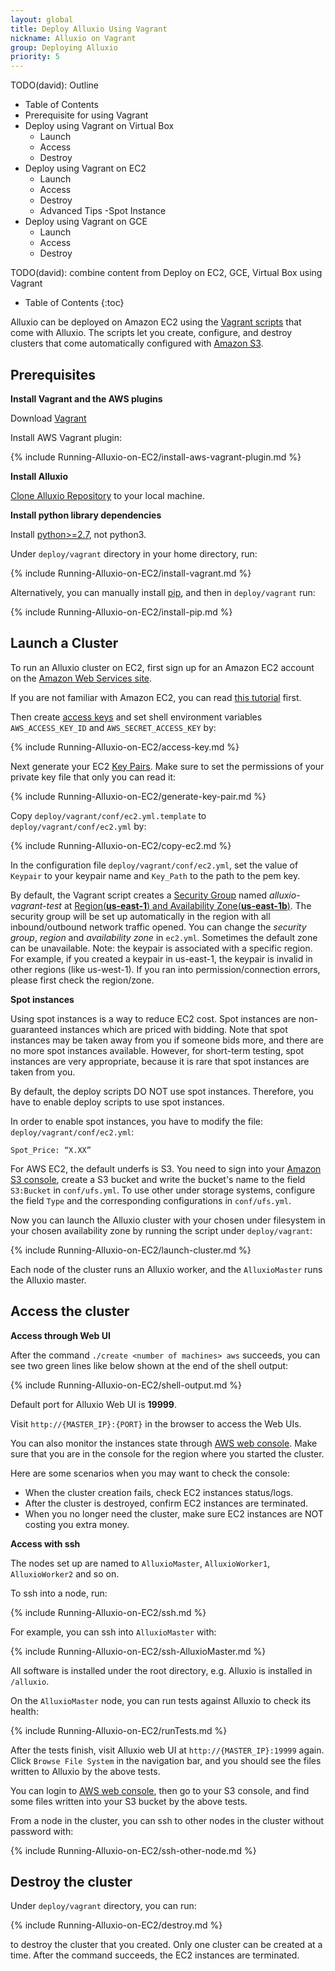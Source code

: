 ```yaml
---
layout: global
title: Deploy Alluxio Using Vagrant
nickname: Alluxio on Vagrant
group: Deploying Alluxio
priority: 5
---
```

TODO(david): Outline
  - Table of Contents 
  - Prerequisite for using Vagrant	
  - Deploy using Vagrant on Virtual Box
    - Launch
    - Access
    - Destroy 
  - Deploy using Vagrant on EC2
    - Launch
    - Access
    - Destroy
    - Advanced Tips
      -Spot Instance
  - Deploy using Vagrant on GCE
    - Launch
    - Access
    - Destroy

TODO(david): combine content from Deploy on EC2, GCE, Virtual Box using Vagrant 

* Table of Contents
{:toc}

Alluxio can be deployed on Amazon EC2 using the [Vagrant scripts](https://github.com/alluxio/alluxio/tree/master/deploy/vagrant) that come with Alluxio. The scripts let you create, configure, and destroy clusters that come automatically configured with [Amazon S3](https://s3.amazonaws.com/).

## Prerequisites

**Install Vagrant and the AWS plugins**

Download [Vagrant](https://www.vagrantup.com/downloads.html)

Install AWS Vagrant plugin:

{% include Running-Alluxio-on-EC2/install-aws-vagrant-plugin.md %}

**Install Alluxio**

[Clone Alluxio Repository](https://github.com/Alluxio/alluxio) to your local machine.

**Install python library dependencies**

Install [python>=2.7](https://www.python.org/), not python3.

Under `deploy/vagrant` directory in your home directory, run:

{% include Running-Alluxio-on-EC2/install-vagrant.md %}

Alternatively, you can manually install [pip](https://pip.pypa.io/en/latest/installing/), and then
in `deploy/vagrant` run:

{% include Running-Alluxio-on-EC2/install-pip.md %}

## Launch a Cluster

To run an Alluxio cluster on EC2, first sign up for an Amazon EC2 account
on the [Amazon Web Services site](http://aws.amazon.com/).

If you are not familiar with Amazon EC2, you can read [this tutorial](http://docs.aws.amazon.com/AWSEC2/latest/UserGuide/EC2_GetStarted.html) first.

Then create [access keys](https://aws.amazon.com/developers/access-keys/) and set shell environment
variables `AWS_ACCESS_KEY_ID` and `AWS_SECRET_ACCESS_KEY` by:

{% include Running-Alluxio-on-EC2/access-key.md %}

Next generate your EC2
[Key Pairs](http://docs.aws.amazon.com/AWSEC2/latest/UserGuide/ec2-key-pairs.html). Make sure to set
the permissions of your private key file that only you can read it:

{% include Running-Alluxio-on-EC2/generate-key-pair.md %}

Copy `deploy/vagrant/conf/ec2.yml.template` to `deploy/vagrant/conf/ec2.yml` by:

{% include Running-Alluxio-on-EC2/copy-ec2.md %}

In the configuration file `deploy/vagrant/conf/ec2.yml`, set the value of `Keypair` to your keypair
name and `Key_Path` to the path to the pem key.

By default, the Vagrant script creates a
[Security Group](http://docs.aws.amazon.com/AWSEC2/latest/UserGuide/using-network-security.html)
named *alluxio-vagrant-test* at
[Region(**us-east-1**) and Availability Zone(**us-east-1b**)](http://docs.aws.amazon.com/AWSEC2/latest/UserGuide/using-regions-availability-zones.html).
The security group will be set up automatically in the region with all inbound/outbound network
traffic opened. You can change the *security group*, *region* and *availability zone* in `ec2.yml`. Sometimes the default zone can be unavailable.
Note: the keypair is associated with a specific region. For example, if you created a keypair in us-east-1, the keypair is invalid in other regions (like us-west-1).  If you ran into permission/connection errors, please first check the region/zone.

**Spot instances**

Using spot instances is a way to reduce EC2 cost. Spot instances are non-guaranteed instances which are priced with bidding.
Note that spot instances may be taken away from you if someone bids more, and there are no more spot instances available.
However, for short-term testing, spot instances are very appropriate, because it is rare that spot instances are taken from you.

By default, the deploy scripts DO NOT use spot instances. Therefore, you have to enable deploy scripts to use spot instances.

In order to enable spot instances, you have to modify the file: `deploy/vagrant/conf/ec2.yml`:

    Spot_Price: “X.XX”

For AWS EC2, the default underfs is S3. You need to sign into your [Amazon S3 console](http://aws.amazon.com/s3/), create a S3 bucket and write the bucket's name to the field `S3:Bucket` in `conf/ufs.yml`. To use other under storage systems, configure the field `Type` and the corresponding configurations in `conf/ufs.yml`.

Now you can launch the Alluxio cluster with your chosen under filesystem in your chosen availability zone by running
the script under `deploy/vagrant`:

{% include Running-Alluxio-on-EC2/launch-cluster.md %}

Each node of the cluster runs an Alluxio worker, and the `AlluxioMaster` runs the Alluxio master.

## Access the cluster

**Access through Web UI**

After the command `./create <number of machines> aws` succeeds, you can see two green lines like
below shown at the end of the shell output:

{% include Running-Alluxio-on-EC2/shell-output.md %}

Default port for Alluxio Web UI is **19999**.

Visit `http://{MASTER_IP}:{PORT}` in the browser to access the Web UIs.

You can also monitor the instances state through
[AWS web console](https://console.aws.amazon.com/console).
Make sure that you are in the console for the region where you started the cluster.

Here are some scenarios when you may want to check the console:

 - When the cluster creation fails, check EC2 instances status/logs.
 - After the cluster is destroyed, confirm EC2 instances are terminated.
 - When you no longer need the cluster, make sure EC2 instances are NOT costing you extra money.

**Access with ssh**

The nodes set up are named to `AlluxioMaster`, `AlluxioWorker1`, `AlluxioWorker2` and so on.

To ssh into a node, run:

{% include Running-Alluxio-on-EC2/ssh.md %}

For example, you can ssh into `AlluxioMaster` with:

{% include Running-Alluxio-on-EC2/ssh-AlluxioMaster.md %}

All software is installed under the root directory, e.g. Alluxio is installed in `/alluxio`.

On the `AlluxioMaster` node, you can run tests against Alluxio to check its health:

{% include Running-Alluxio-on-EC2/runTests.md %}

After the tests finish, visit Alluxio web UI at `http://{MASTER_IP}:19999` again. Click `Browse
File System` in the navigation bar, and you should see the files written to Alluxio by the above
tests.

You can login to [AWS web console](https://console.aws.amazon.com/console), then go to your S3 console,
and find some files written into your S3 bucket by the above tests.

From a node in the cluster, you can ssh to other nodes in the cluster without password with:

{% include Running-Alluxio-on-EC2/ssh-other-node.md %}

## Destroy the cluster

Under `deploy/vagrant` directory, you can run:

{% include Running-Alluxio-on-EC2/destroy.md %}

to destroy the cluster that you created. Only one cluster can be created at a time. After the
command succeeds, the EC2 instances are terminated.
